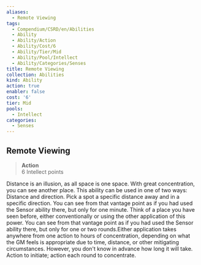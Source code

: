 ```yaml
---
aliases:
  - Remote Viewing
tags:
  - Compendium/CSRD/en/Abilities
  - Ability
  - Ability/Action
  - Ability/Cost/6
  - Ability/Tier/Mid
  - Ability/Pool/Intellect
  - Ability/Categories/Senses
title: Remote Viewing
collection: Abilities
kind: Ability
action: true
enabler: false
cost: '6'
tier: Mid
pools:
  - Intellect
categories:
  - Senses
---
```

## Remote Viewing  
>**Action**  
>6 Intellect points
  
Distance is an illusion, as all space is one space. With great concentration, you can see another place. This ability can be used in one of two ways: Distance and direction. Pick a spot a specific distance away and in a specific direction. You can see from that vantage point as if you had used the Sensor ability there, but only for one minute. Think of a place you have seen before, either conventionally or using the other application of this power. You can see from that vantage point as if you had used the Sensor ability there, but only for one or two rounds.Either application takes anywhere from one action to hours of concentration, depending on what the GM feels is appropriate due to time, distance, or other mitigating circumstances. However, you don't know in advance how long it will take. Action to initiate; action each round to concentrate.